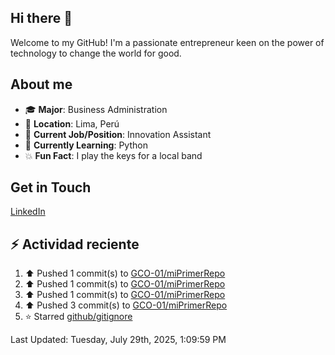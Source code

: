 ## Hi there 👋
Welcome to my GitHub! I'm a passionate entrepreneur keen on the power of technology to change the world for good.

## About me
- 🎓 **Major**: Business Administration
- 📍 **Location**: Lima, Perú
- 💼 **Current Job/Position**: Innovation Assistant
- 🌱 **Currently Learning**: Python
- 💥 **Fun Fact**: I play the keys for a local band

## Get in Touch
[LinkedIn](https://www.linkedin.com/in/gabriel-carpio-ochoa-717205220/)

## :zap: Actividad reciente
<!--RECENT_ACTIVITY:start-->
1. ⬆️ Pushed 1 commit(s) to [GCO-01/miPrimerRepo](https://github.com/GCO-01/miPrimerRepo)<br>
2. ⬆️ Pushed 1 commit(s) to [GCO-01/miPrimerRepo](https://github.com/GCO-01/miPrimerRepo)<br>
3. ⬆️ Pushed 1 commit(s) to [GCO-01/miPrimerRepo](https://github.com/GCO-01/miPrimerRepo)<br>
4. ⬆️ Pushed 3 commit(s) to [GCO-01/miPrimerRepo](https://github.com/GCO-01/miPrimerRepo)<br>
5. ⭐ Starred [github/gitignore](https://github.com/github/gitignore)<br>
<!--RECENT_ACTIVITY:end-->
<!--RECENT_ACTIVITY:last_update-->
Last Updated: Tuesday, July 29th, 2025, 1:09:59 PM
<!--RECENT_ACTIVITY:last_update_end-->
